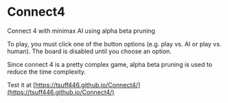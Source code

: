 # Connect4
Connect 4 with minimax AI using alpha beta pruning

To play, you must click one of the button options (e.g. play vs. AI or play vs. human). The board is disabled until you choose an option.

Since connect 4 is a pretty complex game, alpha beta pruning is used to reduce the time complexity.

Test it at [https://tsuff446.github.io/Connect4/](https://tsuff446.github.io/Connect4/)
